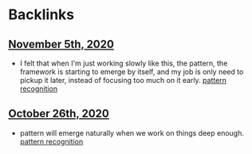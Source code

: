 
# Backlinks
## [November 5th, 2020](<November 5th, 2020.md>)
- I felt that when I'm just working slowly like this, the pattern, the framework is starting to emerge by itself, and my job is only need to pickup it later, instead of focusing too much on it early. [pattern recognition](<pattern recognition.md>)

## [October 26th, 2020](<October 26th, 2020.md>)
- pattern will emerge naturally when we work on things deep enough. [pattern recognition](<pattern recognition.md>)

